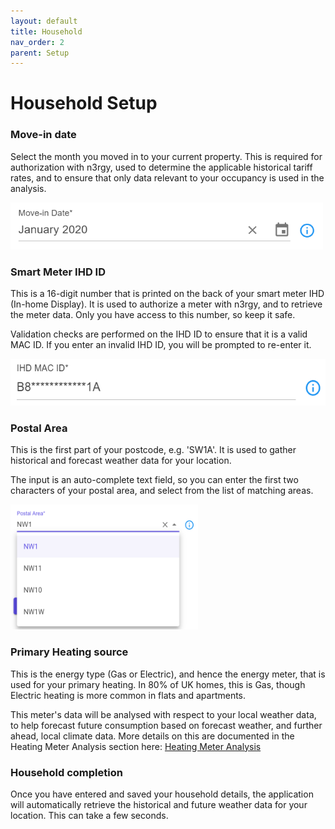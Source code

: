 ```yaml
---
layout: default
title: Household
nav_order: 2
parent: Setup
---
```


# Household Setup

### Move-in date

Select the month you moved in to your current property. This is required for authorization with n3rgy, used to determine the applicable historical tariff rates, and to ensure that only data relevant to your occupancy is used in the analysis.

<img src="../assets/img/setup/MoveInDateInput.png" alt="Move In Date Input" width="500" height="75" >

### Smart Meter IHD ID

This is a 16-digit number that is printed on the back of your smart meter IHD (In-home Display). It is used to authorize a  meter with n3rgy, and to retrieve the meter data. Only you have access to this number, so keep it safe. 

Validation checks are performed on the IHD ID to ensure that it is a valid MAC ID. If you enter an invalid IHD ID, you will be prompted to re-enter it.

<img src="../assets/img/setup/IhdMacIdInput.png" alt="In-home Device (smart meter) MAC ID" width="550" height="75" >

### Postal Area

This is the first part of your postcode, e.g. 'SW1A'. It is used to gather historical and forecast weather data for your location.

The input is an auto-complete text field, so you can enter the first two characters of your postal area, and select from the list of matching areas.

<img src="../assets/img/setup/PostalAreaInput.png" alt="Postal Area Input" width="300" height="200" > 

### Primary Heating source

This is the energy type (Gas or Electric), and hence the energy meter, that is used for your primary heating. In 80% of UK homes, this is Gas, though Electric heating is more common in flats and apartments.

This meter's data will be analysed with respect to your local weather data, to help forecast future consumption based on forecast weather, and further ahead, local climate data. More details on this are documented in the Heating Meter Analysis section here: [Heating Meter Analysis](../Analysis/analysis-options.markdown#heating-meter-analysis)

### Household completion

Once you have entered and saved your household details, the application will automatically retrieve the historical and future weather data for your location. This can take a few seconds.